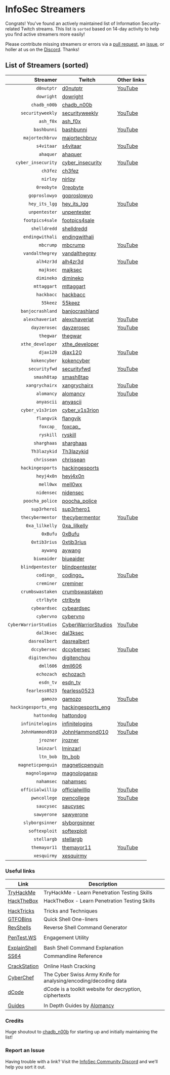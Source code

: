 # InfoSec Streamers

Congrats! You've found an actively maintained list of Information Security-related Twitch streams. This list is `sorted` based on 14-day activity to help you find active streamers more easily!

Please contribute missing streamers or errors via a [pull request](https://github.com/infosecstreams/infosecstreams.github.io/pulls), an [issue](https://github.com/infosecstreams/infosecstreams.github.io/issues), or holler at us on the [Discord](https://discord.gg/RftU46K8sn). Thanks!

## List of Streamers (sorted)

Streamer | Twitch | Other links
---: | --- | :---
`d0nutptr` | [d0nutptr](https://www.twitch.tv/d0nutptr) | [YouTube](https://www.youtube.com/d0nutptr)
`dowright` | [dowright](https://www.twitch.tv/dowright) | 
`chadb_n00b` | [chadb_n00b](https://www.twitch.tv/chadb_n00b) | 
`securityweekly` | [securityweekly](https://www.twitch.tv/securityweekly) | [YouTube](https://www.youtube.com/channel/UCg--XBjJ50a9tUhTKXVPiqg)
`ash_f0x` | [ash_f0x](https://www.twitch.tv/ash_f0x) | 
`bashbunni` | [bashbunni](https://www.twitch.tv/bashbunni) | [YouTube]( )
`majortechbruv` | [majortechbruv](https://www.twitch.tv/majortechbruv) | 
`s4vitaar` | [s4vitaar](https://www.twitch.tv/s4vitaar) | [YouTube](https://www.youtube.com/channel/UCNHWpNqiM8yOQcHXtsluD7Q)
`ahaquer` | [ahaquer](https://www.twitch.tv/ahaquer) | 
`cyber_insecurity` | [cyber_insecurity](https://www.twitch.tv/cyber_insecurity) | [YouTube](https://www.youtube.com/channel/UCL4JGzitDkX5TOwzs9A02Kg)
`ch3fez` | [ch3fez](https://www.twitch.tv/ch3fez) | 
`nirloy` | [nirloy](https://www.twitch.tv/nirloy) | 
`0reobyte` | [0reobyte](https://www.twitch.tv/0reobyte) | 
`goproslowyo` | [goproslowyo](https://www.twitch.tv/goproslowyo) | 
`hey_its_lgg` | [hey_its_lgg](https://www.twitch.tv/hey_its_lgg) | [YouTube](https://www.youtube.com/channel/UCFzslRuETaviEruPQ_HQP1A)
`unpentester` | [unpentester](https://www.twitch.tv/unpentester) | 
`footpics4sale` | [footpics4sale](https://www.twitch.tv/footpics4sale) | 
`shelldredd` | [shelldredd](https://www.twitch.tv/shelldredd) | 
`endingwithali` | [endingwithali](https://www.twitch.tv/endingwithali) | 
`mbcrump` | [mbcrump](https://www.twitch.tv/mbcrump) | [YouTube](https://www.youtube.com/channel/UCCjHMUEzoCauYet8NG4sCog)
`vandalthegrey` | [vandalthegrey](https://www.twitch.tv/vandalthegrey) | 
`alh4zr3d` | [alh4zr3d](https://www.twitch.tv/alh4zr3d) | [YouTube](https://www.youtube.com/channel/UCz-Z-d2VPQXHGkch0-_KovA)
`majksec` | [majksec](https://www.twitch.tv/majksec) | 
`dimineko` | [dimineko](https://www.twitch.tv/dimineko) | 
`mttaggart` | [mttaggart](https://www.twitch.tv/mttaggart) | 
`hackbacc` | [hackbacc](https://www.twitch.tv/hackbacc) | 
`55keez` | [55keez](https://www.twitch.tv/55keez) | 
`banjocrashland` | [banjocrashland](https://www.twitch.tv/banjocrashland) | 
`alexchaveriat` | [alexchaveriat](https://www.twitch.tv/alexchaveriat) | [YouTube](https://www.youtube.com/c/AlexChaveriat/videos)
`dayzerosec` | [dayzerosec](https://www.twitch.tv/dayzerosec) | [YouTube](https://www.youtube.com/channel/UCXFC76FDHZRVes6_lZqwLBA)
`thegwar` | [thegwar](https://www.twitch.tv/thegwar) | 
`xthe_developer` | [xthe_developer](https://www.twitch.tv/xthe_developer) | 
`djax120` | [djax120](https://www.twitch.tv/djax120) | [YouTube](https://www.youtube.com/channel/UCJVQ4X0olUFq0nrxS8Xvijg)
`kokencyber` | [kokencyber](https://www.twitch.tv/kokencyber) | 
`securityfwd` | [securityfwd](https://www.twitch.tv/securityfwd) | [YouTube](https://www.youtube.com/channel/UCgTNupxATBfWmfehv21ym-g)
`smash8tap` | [smash8tap](https://www.twitch.tv/smash8tap) | 
`xangrychairx` | [xangrychairx](https://www.twitch.tv/xangrychairx) | [YouTube](https://www.youtube.com/channel/UCS1KHdnVAV1-Qx0jquAiBLA)
`alomancy` | [alomancy](https://www.twitch.tv/alomancy) | [YouTube](https://www.youtube.com/channel/UCe2i94acge3Bv2Tmjla0h_g)
`anyascii` | [anyascii](https://www.twitch.tv/anyascii) | 
`cyber_v1s3rion` | [cyber_v1s3rion](https://www.twitch.tv/cyber_v1s3rion) | 
`flangvik` | [flangvik](https://www.twitch.tv/flangvik) | 
`foxcap_` | [foxcap_](https://www.twitch.tv/foxcap_) | 
`ryskill` | [ryskill](https://www.twitch.tv/ryskill) | 
`sharghaas` | [sharghaas](https://www.twitch.tv/sharghaas) | 
`Th3lazykid` | [Th3lazykid](https://www.twitch.tv/Th3lazykid) | 
`chrissean` | [chrissean](https://www.twitch.tv/chrissean) | 
`hackingesports` | [hackingesports](https://www.twitch.tv/hackingesports) | 
`heyj4x0n` | [heyj4x0n](https://www.twitch.tv/heyj4x0n) | 
`mell0wx` | [mell0wx](https://www.twitch.tv/mell0wx) | 
`nidensec` | [nidensec](https://www.twitch.tv/nidensec) | 
`poocha_police` | [poocha_police](https://www.twitch.tv/poocha_police) | 
`sup3rhero1` | [sup3rhero1](https://www.twitch.tv/sup3rhero1) | 
`thecybermentor` | [thecybermentor](https://www.twitch.tv/thecybermentor) | [YouTube](https://www.youtube.com/channel/UC0ArlFuFYMpEewyRBzdLHiw)
`0xa_lilkelly` | [0xa_lilkelly](https://www.twitch.tv/0xa_lilkelly) | 
`0xBufu` | [0xBufu](https://www.twitch.tv/0xBufu) | 
`0xtib3rius` | [0xtib3rius](https://www.twitch.tv/0xtib3rius) | 
`aywang` | [aywang](https://www.twitch.tv/aywang) | 
`biueaider` | [biueaider](https://www.twitch.tv/biueaider) | 
`blindpentester` | [blindpentester](https://www.twitch.tv/blindpentester) | 
`codingo_` | [codingo_](https://www.twitch.tv/codingo_) | [YouTube](https://www.youtube.com/channel/UCUfO02gdMDXgOJWdv_jiLMg)
`creminer` | [creminer](https://www.twitch.tv/creminer) | 
`crumbswastaken` | [crumbswastaken](https://www.twitch.tv/crumbswastaken) | 
`ctrlbyte` | [ctrlbyte](https://www.twitch.tv/ctrlbyte) | 
`cybeardsec` | [cybeardsec](https://www.twitch.tv/cybeardsec) | 
`cybervno` | [cybervno](https://www.twitch.tv/cybervno) | 
`CyberWarriorStudios` | [CyberWarriorStudios](https://www.twitch.tv/CyberWarriorStudios) | [YouTube](https://www.youtube.com/channel/UC1BeplJcC5YGHjcF8QyRD7g)
`dal3ksec` | [dal3ksec](https://www.twitch.tv/dal3ksec) | 
`dasrealbert` | [dasrealbert](https://www.twitch.tv/dasrealbert) | 
`dccybersec` | [dccybersec](https://www.twitch.tv/dccybersec) | [YouTube](https://www.youtube.com/channel/UC3sccPO4v8YqCTn8sezZGTw)
`digitenchou` | [digitenchou](https://www.twitch.tv/digitenchou) | 
`dmll606` | [dmll606](https://www.twitch.tv/dmll606) | 
`echozach` | [echozach](https://www.twitch.tv/echozach) | 
`esdn_tv` | [esdn_tv](https://www.twitch.tv/esdn_tv) | 
`fearless0523` | [fearless0523](https://www.twitch.tv/fearless0523) | 
`gamozo` | [gamozo](https://www.twitch.tv/gamozo) | [YouTube](https://www.youtube.com/channel/UC17ewSS9f2EnkCyMztCdoKA)
`hackingesports_eng` | [hackingesports_eng](https://www.twitch.tv/hackingesports_eng) | 
`hattondog` | [hattondog](https://www.twitch.tv/hattondog) | 
`infinitelogins` | [infinitelogins](https://www.twitch.tv/infinitelogins) | [YouTube](https://www.youtube.com/channel/UC_nKukFaGysjMzqMVHEIgxQ)
`JohnHammond010` | [JohnHammond010](https://www.twitch.tv/JohnHammond010) | [YouTube](https://www.youtube.com/channel/UCVeW9qkBjo3zosnqUbG7CFw)
`jrozner` | [jrozner](https://www.twitch.tv/jrozner) | 
`lminzarl` | [lminzarl](https://www.twitch.tv/lminzarl) | 
`ltn_bob` | [ltn_bob](https://www.twitch.tv/ltn_bob) | 
`magneticpenguin` | [magneticpenguin](https://www.twitch.tv/magneticpenguin) | 
`magnologanxp` | [magnologanxp](https://www.twitch.tv/magnologanxp) | 
`nahamsec` | [nahamsec](https://www.twitch.tv/nahamsec) | 
`officialwillip` | [officialwillip](https://www.twitch.tv/officialwillip) | [YouTube](https://www.youtube.com/channel/UCaOOGHgwrcyf527o838yLyg)
`pwncollege` | [pwncollege](https://www.twitch.tv/pwncollege) | [YouTube](https://www.youtube.com/channel/UCBaWwFw7KmCN8YlfX4ERYKg)
`saucysec` | [saucysec](https://www.twitch.tv/saucysec) | 
`sawyerone` | [sawyerone](https://www.twitch.tv/sawyerone) | 
`slyborgsinner` | [slyborgsinner](https://www.twitch.tv/slyborgsinner) | 
`softexploit` | [softexploit](https://www.twitch.tv/softexploit) | 
`stellargb` | [stellargb](https://www.twitch.tv/stellargb) | 
`themayor11` | [themayor11](https://www.twitch.tv/themayor11) | [YouTube](https://www.youtube.com/channel/UC5J6JvH5F29FllbLjwmA5ZA)
`xesquirmy` | [xesquirmy](https://www.twitch.tv/xesquirmy) | 


### Useful links

Link | Description
--- | ---
[TryHackMe](https://tryhackme.com) | TryHackMe - Learn Penetration Testing Skills
[HackTheBox](https://hackthebox.eu) | HackTheBox - Learn Penetration Testing Skills
| |
[HackTricks](https://book.hacktricks.xyz/) | Tricks and Techniques
[GTFOBins](https://gtfobins.github.io) | Quick Shell One-liners
[RevShells](https://www.revshells.com) | Reverse Shell Command Generator
| |
[PenTest.WS](https://pentest.ws) | Engagement Utility
| |
[ExplainShell](https://explainshell.com) | Bash Shell Command Explanation
[SS64](https://ss64.com) | Commandline Reference
| |
[CrackStation](https://crackstation.net) | Online Hash Cracking
[CyberChef](https://gchq.github.io/CyberChef) | The Cyber Swiss Army Knife for analysing/encoding/decoding data
[dCode](https://www.dcode.fr/en) | dCode is a toolkit website for decryption, ciphertexts
| |
[Guides](https://alomancy.gitbook.io/guides/) | In Depth Guides by [Alomancy](https://www.twitch.tv/alomancy)

### Credits

Huge shoutout to [chadb_n00b](https://twitch.tv/chadb_n00b) for starting up and initially maintaining the list!

### Report an Issue

Having trouble with a link? Visit the [InfoSec Community Discord](https://discord.gg/RftU46K8sn) and we’ll help you sort it out.
